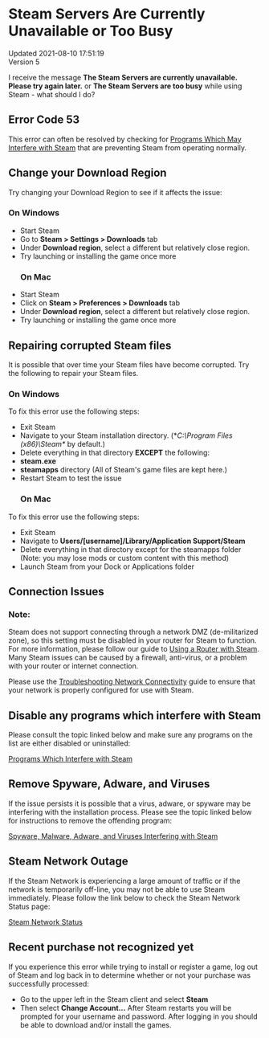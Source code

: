 # Steam Servers Are Currently Unavailable or Too Busy
Updated 2021-08-10 17:51:19  
Version 5  

I receive the message **The Steam Servers are currently unavailable. Please try again later.** or **The Steam Servers are too busy** while using Steam - what should I do?  
  
## Error Code 53
This error can often be resolved by checking for [Programs Which May Interfere with Steam](https://help.steampowered.com/en/faqs/view/1F39-DCB4-FF28-5748) that are preventing Steam from operating normally.  
  
## Change your Download Region
Try changing your Download Region to see if it affects the issue:  
  
### On Windows
* Start Steam
* Go to **Steam > Settings > Downloads** tab
* Under **Download region**, select a different but relatively close region.
* Try launching or installing the game once more
  ### On Mac
* Start Steam
* Click on **Steam > Preferences > Downloads** tab
* Under **Download region**, select a different but relatively close region.
* Try launching or installing the game once more
  
  
## Repairing corrupted Steam files
It is possible that over time your Steam files have become corrupted. Try the following to repair your Steam files.  
### On Windows
To fix this error use the following steps:  
* Exit Steam
* Navigate to your Steam installation directory. (**C:\Program Files (x86)\Steam\**  by default.)
* Delete everything in that directory **EXCEPT** the following:
* **steam.exe**
* **steamapps** directory (All of Steam's game files are kept here.)
* Restart Steam to test the issue
  ### On Mac
To fix this error use the following steps:  
* Exit Steam
* Navigate to **Users/[username]/Library/Application Support/Steam**
* Delete everything in that directory except for the steamapps folder (Note: you may lose mods or custom content with this method)
* Launch Steam from your Dock or Applications folder
  
  
## Connection Issues
  ### Note:
Steam does not support connecting through a network DMZ (de-militarized zone), so this setting must be disabled in your router for Steam to function. For more information, please follow our guide to [Using a Router with Steam](https://help.steampowered.com/en/faqs/view/46D2-B5B1-F0B9-B867).  
Many Steam issues can be caused by a firewall, anti-virus, or a problem with your router or internet connection.  
  
Please use the [Troubleshooting Network Connectivity](https://help.steampowered.com/en/faqs/view/669A-2F68-D1D1-A5EC) guide to ensure that your network is properly configured for use with Steam.  
  
## Disable any programs which interfere with Steam
Please consult the topic linked below and make sure any programs on the list are either disabled or uninstalled:  
  
[Programs Which Interfere with Steam](https://help.steampowered.com/en/faqs/view/1F39-DCB4-FF28-5748)  
  
## Remove Spyware, Adware, and Viruses
If the issue persists it is possible that a virus, adware, or spyware may be interfering with the installation process. Please see the topic linked below for instructions to remove the offending program:  
  
[Spyware, Malware, Adware, and Viruses Interfering with Steam](https://help.steampowered.com/en/faqs/view/70D4-67C8-784D-692A)  
  
## Steam Network Outage
If the Steam Network is experiencing a large amount of traffic or if the network is temporarily off-line, you may not be able to use Steam immediately. Please follow the link below to check the Steam Network Status page:  
  
[Steam Network Status](http://store.steampowered.com/stats/)  
  
## Recent purchase not recognized yet
If you experience this error while trying to install or register a game, log out of Steam and log back in to determine whether or not your purchase was successfully processed:  
* Go to the upper left in the Steam client and select **Steam**
* Then select **Change Account...**
After Steam restarts you will be prompted for your username and password. After logging in you should be able to download and/or install the games.